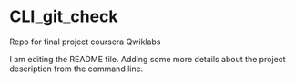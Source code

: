 # CLI_git_check
Repo for final project coursera Qwiklabs

I am editing the README file. Adding some more details about the project description from the command line.
